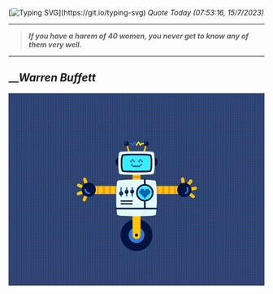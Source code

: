 [![Typing SVG](https://readme-typing-svg.herokuapp.com?font=Press+Start+2P&color=C2F784&size=35&width=900&height=100&lines=Hello+World%2C+I'm+Hung+!)](https://git.io/typing-svg) 
_Quote Today (07:53:16, 15/7/2023)_
___
>**_If you have a harem of 40 women, you never get to know any of them very well._**
___

## __**_Warren Buffett_**

![RobotDance](src/assets/images/robot-dancing-dribble.gif?style=center)
